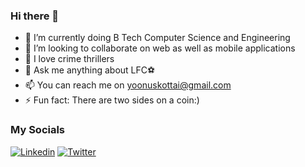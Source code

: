 ### Hi there 👋


- 🌱 I’m currently doing B Tech Computer Science and Engineering
- 👯 I’m looking to collaborate on web as well as mobile applications
- 📕 I love crime thrillers
- 💬 Ask me anything about LFC⚽ 
- 📫 You can reach me on yoonuskottai@gmail.com
- ⚡ Fun fact: There are two sides on a coin:)


### My Socials
[![Linkedin](https://img.shields.io/badge/-LinkedIn-blue?style=flat&logo=Linkedin&logoColor=white)](https://www.linkedin.com/in/muhammad-yoonus/)
[![Twitter](https://img.shields.io/badge/-Twitter-c14438?style=flat&logo=Twitter&logoColor=white)](https://twitter.com/mdyoonus83)

